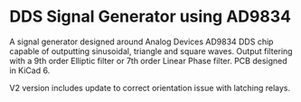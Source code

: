 # DDS Signal Generator using AD9834

A signal generator designed around Analog Devices AD9834 DDS chip capable of outputting sinusoidal, triangle and square waves. Output filtering with a 9th order Elliptic filter or 7th order Linear Phase filter. PCB designed in KiCad 6.

V2 version includes update to correct orientation issue with latching relays.
